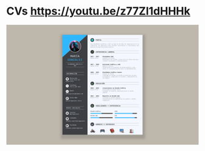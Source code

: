 # CVs https://youtu.be/z77Zl1dHHHk
<p align="center">
  <img src="preview.png" alt="preview del proyecto" max-width="1600">
</p>